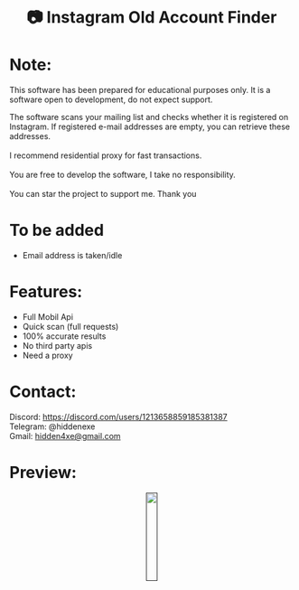 <div align="center">
  <h1>📷 Instagram Old Account Finder</h1>
</div>

# Note:

This software has been prepared for educational purposes only.
It is a software open to development, do not expect support.

The software scans your mailing list and checks whether it is registered on Instagram. If registered e-mail addresses are empty, you can retrieve these addresses.
<br><br>
I recommend residential proxy for fast transactions.
<br><br>
You are free to develop the software, I take no responsibility.
<br><br>
You can star the project to support me. Thank you

# To be added

 - Email address is taken/idle
 
# Features:

- Full Mobil Api
- Quick scan (full requests)
- 100% accurate results
- No third party apis
- Need a proxy
 
# Contact:

Discord: https://discord.com/users/1213658859185381387
<br>
Telegram: @hiddenexe
<br>
Gmail: hidden4xe@gmail.com
 
# Preview:

<div align="center">
      <a href="">
         <img src="https://png.pngtree.com/png-vector/20221018/ourmid/pngtree-youtube-social-media-round-icon-png-image_6315993.png" style="width:20%;">
      </a>
</div>

